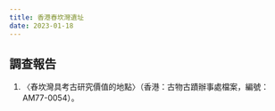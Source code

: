 ```yaml
---
title: 香港舂坎灣遺址
date: 2023-01-18
---
```

<adsense></adsense>

## 調查報告
1. 〈舂坎灣具考古研究價值的地點〉（香港：古物古蹟辦事處檔案，編號：AM77-0054）。